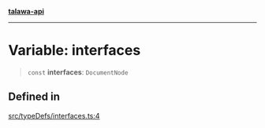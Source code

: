 [**talawa-api**](../../../README.md)

***

# Variable: interfaces

> `const` **interfaces**: `DocumentNode`

## Defined in

[src/typeDefs/interfaces.ts:4](https://github.com/Suyash878/talawa-api/blob/e4413cec641a837926071678fed3c7f67234e31e/src/typeDefs/interfaces.ts#L4)
